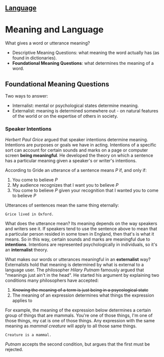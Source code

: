 [Language](../README.md#language)
---
# Meaning and Language

What gives a word or utterance meaning?

- Descriptive Meaning Questions: what meaning the word actually has (as found in dictionaries).
- **Foundational Meaning Questions**: what determines the meaning of a word.


## Foundational Meaning Questions


Two ways to answer:

- Internalist: mental or psychological states determine meaning.
- Externalist: meaning is determined somewhere out - on natural features of the world or on the expertise of others in society.

### Speaker Intentions

*Herbert Paul Grice* argued that speaker intentions determine meaning. Intentions are purposes or goals we have in acting. Intentions of a specific sort can account for certain sounds and marks on a page or computer screen **being meaningful**. He developed the theory on which a sentence has a particular meaning given a speaker's or writer's intentions.

According to Gride an utterance of a sentence means *P* if, and only if:

  1. You come to believe *P*
  2. My audience recognizes that I want you to believe *P*
  3. You come to believe *P* given your recognition that I wanted you to come to believe *P*

Utterances of sentences mean the same thing eternally:

    Grice lived in Oxford.
    
What does the utterance mean? Its meaning depends on the way speakers and writers see it. If speakers tend to use the sentence above to mean that a particular person resided in some town in England, then that's is what it means. So in this way, certain sounds and marks are meaningful due to **intentions**. Intentions are represented psychologically in individuals, so it's an **internalist** theory.

What makes our words or utterances meaningful in an **externalist** way? Externalists hold that meaning is determined by what is external to a language user. The philosopher *Hilary Putnam* famously argued that "meanings just ain't in the head". He started his argument by explaining two conditions many philosophers have accepted:

1. ~~Knowing the meaning of a term is just being in a psycological state~~
2. The meaning of an expression determines what things the expression applies to

For example, the meaning of the expression below determines a certain group of things that are mammals. You're one of those things, I'm one of those things, my cat is one of those things. Any expression with the same meaning as *mammal creature* will apply to all those same things.

    Creature is a mammal.
    
*Putnam* accepts the second condition, but argues that the first must be rejected.



    






  

  











